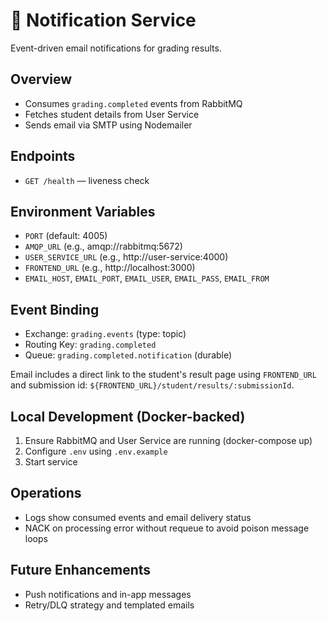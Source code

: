 # 🔔 Notification Service

Event-driven email notifications for grading results.

## Overview

- Consumes `grading.completed` events from RabbitMQ
- Fetches student details from User Service
- Sends email via SMTP using Nodemailer

## Endpoints

- `GET /health` — liveness check

## Environment Variables

- `PORT` (default: 4005)
- `AMQP_URL` (e.g., amqp://rabbitmq:5672)
- `USER_SERVICE_URL` (e.g., http://user-service:4000)
- `FRONTEND_URL` (e.g., http://localhost:3000)
- `EMAIL_HOST`, `EMAIL_PORT`, `EMAIL_USER`, `EMAIL_PASS`, `EMAIL_FROM`

## Event Binding

- Exchange: `grading.events` (type: topic)
- Routing Key: `grading.completed`
- Queue: `grading.completed.notification` (durable)

Email includes a direct link to the student's result page using `FRONTEND_URL` and submission id: `${FRONTEND_URL}/student/results/:submissionId`.

## Local Development (Docker-backed)

1. Ensure RabbitMQ and User Service are running (docker-compose up)
2. Configure `.env` using `.env.example`
3. Start service

## Operations

- Logs show consumed events and email delivery status
- NACK on processing error without requeue to avoid poison message loops

## Future Enhancements

- Push notifications and in-app messages
- Retry/DLQ strategy and templated emails
